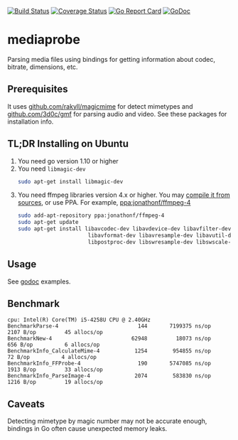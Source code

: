 [![Build Status](https://travis-ci.org/Arimeka/mediaprobe.svg?branch=master)](https://travis-ci.org/Arimeka/mediaprobe)
[![Coverage Status](https://coveralls.io/repos/github/Arimeka/mediaprobe/badge.svg?branch=master)](https://coveralls.io/github/Arimeka/mediaprobe?branch=master)
[![Go Report Card](https://goreportcard.com/badge/github.com/Arimeka/mediaprobe)](https://goreportcard.com/report/github.com/Arimeka/mediaprobe)
[![GoDoc](https://godoc.org/github.com/Arimeka/mediaprobe?status.svg)](https://pkg.go.dev/github.com/Arimeka/mediaprobe)

# mediaprobe

Parsing media files using bindings for getting information about codec, bitrate, dimensions, etc.

## Prerequisites

It uses [github.com/rakyll/magicmime](https://github.com/rakyll/magicmime) for detect mimetypes and
[github.com/3d0c/gmf](https://github.com/3d0c/gmf) for parsing audio and video. See these packages for installation info.

## TL;DR Installing on Ubuntu

1. You need go version 1.10 or higher
1. You need `libmagic-dev`
    ```bash
    sudo apt-get install libmagic-dev
    ```
1. You need ffmpeg libraries version 4.x or higher. You may [compile it from sources](https://trac.ffmpeg.org/wiki/CompilationGuide/Ubuntu),
or use PPA. For example, [ppa:jonathonf/ffmpeg-4](https://launchpad.net/~jonathonf/+archive/ubuntu/ffmpeg-4)
    ```bash
    sudo add-apt-repository ppa:jonathonf/ffmpeg-4
    sudo apt-get update
    sudo apt-get install libavcodec-dev libavdevice-dev libavfilter-dev \
                          libavformat-dev libavresample-dev libavutil-dev \
                          libpostproc-dev libswresample-dev libswscale-dev
    ```
## Usage

See [godoc](https://godoc.org/github.com/Arimeka/mediaprobe) examples.

## Benchmark

```
cpu: Intel(R) Core(TM) i5-4258U CPU @ 2.40GHz
BenchmarkParse-4                	     144	   7199375 ns/op	    2107 B/op	      45 allocs/op
BenchmarkNew-4                  	   62948	     18073 ns/op	     656 B/op	       6 allocs/op
BenchmarkInfo_CalculateMime-4   	    1254	    954855 ns/op	      72 B/op	       4 allocs/op
BenchmarkInfo_FFProbe-4         	     190	   5747085 ns/op	    1913 B/op	      33 allocs/op
BenchmarkInfo_ParseImage-4      	    2074	    583830 ns/op	    1216 B/op	      19 allocs/op
```

## Caveats

Detecting mimetype by magic number may not be accurate enough, bindings in Go often cause unexpected memory leaks.
